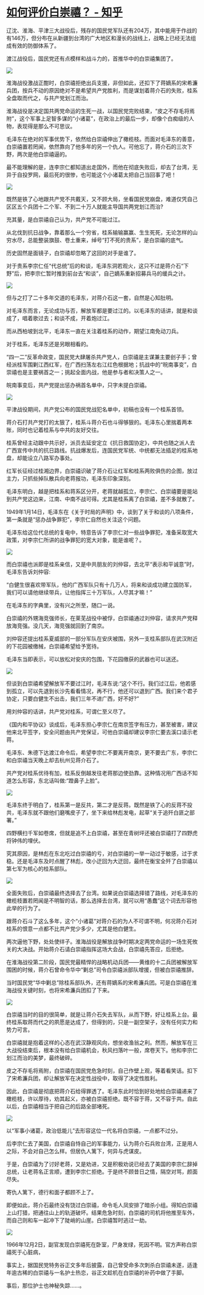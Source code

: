 # [如何评价白崇禧？ - 知乎](https://www.zhihu.com/question/26567734/answer/2281828567)

辽沈、淮海、平津三大战役后，残存的国民党军队还有204万，其中能用于作战的有146万，但分布在从新疆到台湾的广大地区和漫长的战线上，战略上已经无法组成有效的防御体系了。

渡江战役后，国民党还有点模样和战斗力的，首推华中的白崇禧集团了。

![](https://pic1.zhimg.com/50/v2-0386fc802b9fb9b094d083b6898e673a_720w.jpg?source=1940ef5c)

淮海战役激战正酣时，白崇禧拒绝出兵支援，非但如此，还扣下了蒋嫡系的宋希濂兵团，按兵不动的原因绝对不是希望共产党胜利，而是谋划着蒋介石的失败，桂系全盘取而代之，与共产党划江而治。

淮海战役是决定国共两党命运的生死一战，以国民党完败结束，“皮之不存毛将焉附”，这个军事上足智多谋的“小诸葛”，在政治上的最后一步，却像个白痴级的人物，表现得是那么不可思议。

毛泽东在绝对的军事优势下，依然给白崇禧伸出了橄榄枝。而面对毛泽东的善意，白崇禧置若罔闻，依然靠向了他多年的另一个仇人。可他忘了，蒋介石的三次下野，两次是他白崇禧逼的。

最不能理解的是，连李宗仁都知道出走国外，而他在彻底失败后，却去了台湾，无异于自投罗网，最后死的很惨，也可能这个小诸葛太把自己当回事了吧！

![](https://pic4.zhimg.com/50/v2-dedc2052536dd5c86c1159ad1974f13d_720w.jpg?source=1940ef5c)

既然是铁了心地跟共产党不共戴天，又不顾大局，坐看国民党崩盘，难道仅凭自己区区五个兵团十二个军、不到二十万人就能主导国共两党划江而治?

充其量，是白崇禧自己认为，共产党不可能过江。

从北伐到抗日战争，靠着那么一个穷省，桂系输输赢赢、生生死死，无论怎样的山穷水尽，总能整装旗鼓、卷土重来，绰号“打不死的贵系”，是白崇禧的底气。

历史固然是面镜子，白崇禧却忽略了这回的对手是谁了。

对于贵系李宗仁任“代总统”后的和谈，毛泽东洞若观火，这只不过是蒋介石“下野”后，把李宗仁暂时推到前台去“和谈”，自己嫡系重新招募兵马的缓兵之计。

![](https://pic4.zhimg.com/50/v2-e90e9c96c4ee60f3e99e8e5275ba33c5_720w.jpg?source=1940ef5c)

但与之打了二十多年交道的毛泽东，对蒋介石这一套，自然是心知肚明。

对毛泽东而言，无论成功与否，解放军都是要过江的。以毛泽东的话讲，就是和谈成了，唱着歌过去；和谈不成，开着炮过江。

而从西柏坡到北平，毛泽东一直在关注着桂系的动作，期望江南免动刀兵。

对于桂系，毛泽东还是另眼相看的。

“四一二”反革命政变，国民党大肆屠杀共产党人，白崇禧是主谋兼主要刽子手；曾经派桂军围剿江西红军，在广西扫荡左右江红色根据地；抗战中的“皖南事变”，白崇禧也是主要祸首之一；挑起全面内战，他是参与者和决策人之一。

皖南事变后，共产党提出惩办祸首名单中，只字未提白崇禧。

![](https://pic2.zhimg.com/50/v2-ce1c4de451ee8079f6c4f179b9b9a4ed_720w.jpg?source=1940ef5c)

平津战役期间，共产党公布的国民党战犯名单中，初稿也没有一个桂系首领。

蒋介石打共产党打的太狠了，桂系斗蒋介石也斗得够狠的。毛泽东心里揣着两本账，同时也记着桂系与中共的友好交往。

桂系曾经主动跟中共示好，派员去延安定立《抗日救国协定》，中共也随之派人去广西宣传中共的抗日路线。抗战爆发后，连国民党军统、中统都无法插足的桂系地盘，却能设立八路军办事处。

红军长征经过桂湘边界，白崇禧识破了蒋介石让红军和桂系两败俱伤的企图，放过主力，只抓些掉队散兵向老蒋报功，毛泽东印象深刻。

毛泽东明白，越是把桂系和蒋系区分开，老蒋就越孤立，李宗仁、白崇禧要是能站到共产党这边来，江南、中南不战可得。尤其是桂系离了白崇禧，差不多就散了。

1949年1月14日，毛泽东在《关于时局的声明》中，谈到了关于和谈的八项条件，第一条就是“惩办战争罪犯”，李宗仁自然也关注这个问题。

毛泽东给这位代总统的复电中，特意告诉了李宗仁对一些战争罪犯，准备采取宽大政策，对李宗仁所讲的战争罪犯的宽大对象，能是谁呢？。

![](https://pic1.zhimg.com/50/v2-05a3adee56e6a0d462f84789585672a9_720w.jpg?source=1940ef5c)

而白崇禧也派即是桂系亲信，又是中共朋友的刘仲容，去北平“表示和平诚意”时，毛泽东告诉刘仲容:

“白健生很喜欢带军队，他的广西军队只有十几万人，将来和谈成功建立国防军，我们可以请他继续带兵，让他指挥三十万军队，人尽其才嘛！”

在毛泽东的字典里，没有兴之所至，随口一说。

白崇禧的外甥海竞强师长，在莱芜战役中被俘，白崇禧通过刘仲容，请求共产党释放海竞强。没几天，海竞强就回到了南京。

刘仲容还提出桂系夏威部的一部分军队在安庆被围，另外一支桂系部队在武汉附近的下花园被缴械，白崇禧希望给予宽待。

毛泽东当即表示，可以放松对安庆的包围，下花园缴获的武器也可以送还。

![](https://pic2.zhimg.com/50/v2-6fd60f5e1cdc8720d5cca93b60d20b13_720w.jpg?source=1940ef5c)

但谈到白崇禧希望解放军不要过江时，毛泽东说:“这个不行。我们过江后，他若感到孤立，可以先退到长沙先看看情况，再不行，他还可以退到广西。我们来个君子协定，只要白健生不出击，我们三年不进广西，好不好?”

用刘仲容的话讲，共产党对桂系，可谓仁至义尽了。

《国内和平协议》谈成后，毛泽东担心李宗仁在南京签字有压力，甚至被害，建议他来北平签字，安全问题由共产党保证，可他白崇禧却建议李宗仁要去溪口请示老蒋。

毛泽东、朱德下达渡江命令后，希望李宗仁不要离开南京，更不要去广东，李宗仁和白崇禧当天晚上却去杭州见蒋介石了。

共产党对桂系优待有加，桂系反倒越发往老蒋那边使劲靠。这种情况用广西话不知道怎么形容，东北话叫做:“蹬鼻子上脸”。

![](https://pic1.zhimg.com/50/v2-e83e712cf9dd19d0108c1fb2bb9d282e_720w.jpg?source=1940ef5c)

毛泽东终于明白了，桂系第一是反共，第二才是反蒋。既然是铁了心的反蒋不投共，毛泽东就不跟他们磨嘴皮子了，坐下来给林彪发电，起草“关于追歼白匪之部署。”

四野横扫千军如卷席，但就是追不上白崇禧，甚至在青树坪还被白崇禧打了四野虎将钟伟的埋伏。

究其原因，是林彪在东北吃过白崇禧的亏，对白崇禧的一举一动过于敏感，过于求稳。还是毛泽东及时点醒了林彪，改小迂回为大迂回，最终在衡宝全歼了白崇禧以第七军为核心的桂系部队。

![](https://pic2.zhimg.com/50/v2-d9535e96b09c63e77203a5c3cba7752e_720w.jpg?source=1940ef5c)

全面失败后，白崇禧最终选择去了台湾。如果说白崇禧选择错了路线，对毛泽东的橄榄枝置若罔闻是不明智的话，那么选择去台湾，就可以用“愚蠢”这个词去形容他此举的行为了。

跟蒋介石斗了这么多年，这个“小诸葛”对蒋介石的为人不可谓不明，何况蒋介石对桂系的恨意一点都不比共产党少多少，尤其是他白健生。

两次逼他下野，处处使绊子。淮海战役是解放战争时期决定两党命运的一场生死攸关的大决战。开始蒋介石请白崇禧指挥这场大会战，白崇禧先答应，后拒绝。

在淮海战役第二阶段，国民党最精悍的战略机动兵团——黄维的十二兵团被解放军围困的时候，蒋介石曾命令华中“剿总”司令白崇禧派部队增援，但被白崇禧推辞。

当时国民党“华中剿总”除桂系部队外，还有蒋嫡系的宋希濂兵团。可是白崇禧在淮海战役关键时刻，也将宋希濂兵团扣了下来。

![](https://pic2.zhimg.com/50/v2-446f3fce65a836b67aeb7844aff8a752_720w.jpg?source=1940ef5c)

白崇禧当时的目的很简单，就是让蒋介石失去军队，从而下野，好让桂系上台。最终桂系取蒋而代之的夙愿是达成了，但得到的，只是一副空架子，没有任何实力和势力可言。

白崇禧就是抱着这样的心态在武汉静观风向，想坐收渔翁之利。然而，解放军在三大战役结束后，根本没有给白崇禧机会，秋风扫落叶一般，席卷天下。他和李宗仁划江而治的美梦，最终破碎。

皮之不存毛将焉附，白崇禧在国民党危急时刻，自己作壁上观，等着看笑话。扣下了宋希濂兵团，却让解放军在决定性战役中，取得了决定性胜利。

因此，白崇禧是彻底把蒋介石给得罪透了。毛泽东此时恰到好处地给白崇禧递来了橄榄枝，许以厚待，劝其起义，亦被白崇禧拒绝。既不容于蒋，又不容于共。自此以后，白崇禧相当于把自己的后路全部堵死。

![](https://pic2.zhimg.com/50/v2-3711c75e6a134d0b56761658f7b923e0_720w.jpg?source=1940ef5c)

以“军事小诸葛，政治低能儿”去形容这位一代名将白崇禧，一点都不过分。

后李宗仁去了美国，白崇禧自恃自己的军事能力，认为蒋介石兵败台湾，正是用人之际，不会对自己怎么样。但居仇人篱下，何异与虎谋皮。

于是，白崇禧为了讨好老蒋，又是劝进，又是积极劝说已经去了美国的李宗仁辞掉总统，让老蒋名正言顺，遭到李宗仁拒绝。于是终不顾昔日之情，隔空对骂，颜面尽失。

寄仇人篱下，德行和面子都顾不上了。

即便如此，蒋介石最终没有饶过白崇禧，命令毛人凤安排了暗杀小组。得知白崇禧上山打猎，把通往山上的轨道破坏。结果危急时刻，白崇禧的司机将他推至车外，而自己则和车一起冲下了陡峭的山崖。白崇禧暂时逃过一劫。

![](https://pic2.zhimg.com/50/v2-09a72ccd1e0c27bffebdef6cd32f8a79_720w.jpg?source=1940ef5c)

1966年12月2日，副官发现白崇禧死在卧室，尸身发绿，死因不明。官方声称白崇禧死于心脏病，

事实上，据国民党特务谷正文多年后披露，自己曾受命多次刺杀白崇禧未遂，适逢年逾古稀的白崇禧与一名护士热恋，谷正文趁机在白崇禧的补药中做了手脚。

事后，那位护士也神秘失踪……。
